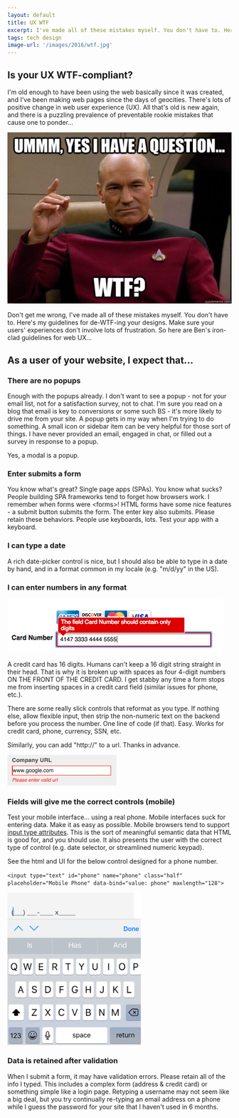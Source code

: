 ```yaml
---
layout: default
title: UX WTF
excerpt: I've made all of these mistakes myself. You don't have to. Here's my guidelines for de-WTF-ing your designs.
tags: tech design
image-url: '/images/2016/wtf.jpg'
---
```


## Is your UX WTF-compliant?

I'm old enough to have been using the web basically since it was created, and I've been making web pages since the days of geocities. There's lots of positive change in web user experience (UX). All that's old is new again, and there is a puzzling prevalence of preventable rookie mistakes that cause one to ponder...

<img src="/images/2016/wtf.jpg" alt="Meme image of Captain Picard with text 'Ummm, yes I have a question... WTF?'">

Don't get me wrong, I've made all of these mistakes myself. You don't have to. Here's my guidelines for de-WTF-ing your designs. Make sure your users' experiences don't involve lots of frustration. So here are Ben's iron-clad guidelines for web UX...

## As a user of your website, I expect that...

### There are no popups

Enough with the popups already. I don't want to see a popup - not for your email list, not for a satisfaction survey, not to chat. I'm sure you read on a blog that email is key to conversions or some such BS - it's more likely to drive me from your site. A popup gets in my way when I'm trying to do something. A small icon or sidebar item can be very helpful for those sort of things. I have never provided an email, engaged in chat, or filled out a survey in response to a popup.

Yes, a modal is a popup. 

### Enter submits a form

You know what's great? Single page apps (SPAs). You know what sucks? People building SPA frameworks tend to forget how browsers work. I remember when forms were &lt;forms&gt;! HTML forms have some nice features - a submit button submits the form. The enter key also submits. Please retain these behaviors. People use keyboards, lots. Test your app with a keyboard.

### I can type a date

A rich date-picker control is nice, but I should also be able to type in a date by hand, and in a format common in my locale (e.g. "m/d/yy" in the US). 

### I can enter numbers in any format

<img src="/images/2016/credit-card-format-no-spaces.png" alt="validation error showing 'the Credit Card Number can include only digits' for entry with digits and spaces">

A credit card has 16 digits. Humans can't keep a 16 digit string straight in their head. That is why it is broken up with spaces as four 4-digit numbers ON THE FRONT OF THE CREDIT CARD. I get stabby any time a form stops me from inserting spaces in a credit card field (similar issues for phone, etc.). 

There are some really slick controls that reformat as you type. If nothing else, allow flexible input, then strip the non-numeric text on the backend before you process the number. One line of code (if that). Easy. Works for credit card, phone, currency, SSN, etc.

Similarly, you can add "http://" to a url. Thanks in advance.

<img src="/images/2016/invalid_url.png" alt="validation error stating 'invalid URL' for entry 'www.google.com'">

### Fields will give me the correct controls (mobile)

Test your mobile interface... using a real phone. Mobile interfaces suck for entering data. Make it as easy as possible. Mobile browsers tend to support [input type attributes](https://developer.apple.com/library/content/documentation/AppleApplications/Reference/SafariHTMLRef/Articles/InputTypes.html). This is the sort of meaningful semantic data that HTML is good for, and you should use. It also presents the user with the correct type of control (e.g. date selector, or streamlined numeric keypad).

See the html and UI for the below control designed for a phone number. 

`<input type="text" id="phone" name="phone" class="half" placeholder="Mobile Phone" data-bind="value: phone" maxlength="128">`

<img src="/images/2016/phone_input_as_text.png" width="300" alt="mobile form control with text input type instead of number results in text keypad instead of numbers">

### Data is retained after validation

When I submit a form, it may have validation errors. Please retain all of the info I typed. This includes a complex form (address & credit card) or something simple like a login page. Retyping a username may not seem like a big deal, but you try continually re-typing an email address on a phone while I guess the password for your site that I haven't used in 6 months.
